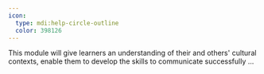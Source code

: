 ```yaml
---
icon:
  type: mdi:help-circle-outline
  color: 398126
---
```


This module will give learners an understanding of their and others' cultural contexts, enable them to develop the skills to communicate successfully  ... 
